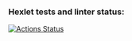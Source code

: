 ### Hexlet tests and linter status:
[![Actions Status](https://github.com/f177777/frontend-project-80/actions/workflows/hexlet-check.yml/badge.svg)](https://github.com/f177777/frontend-project-80/actions)